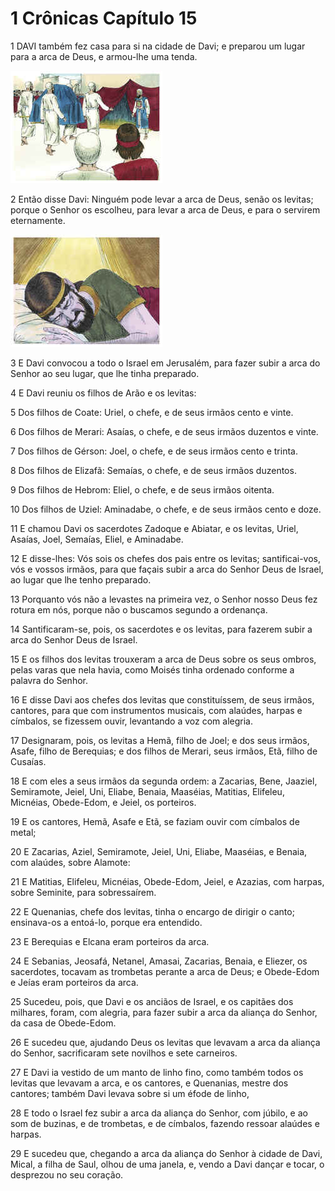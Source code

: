 # 1 Crônicas Capítulo 15

1	DAVI também fez casa para si na cidade de Davi; e preparou um lugar para a arca de Deus, e armou-lhe uma tenda.

![](.img/13_1Ch_15_01_RG.jpg)

2	Então disse Davi: Ninguém pode levar a arca de Deus, senão os levitas; porque o Senhor os escolheu, para levar a arca de Deus, e para o servirem eternamente.

![](.img/13_1Ch_15_02_RG.jpg)

3	E Davi convocou a todo o Israel em Jerusalém, para fazer subir a arca do Senhor ao seu lugar, que lhe tinha preparado.

4	E Davi reuniu os filhos de Arão e os levitas:

5	Dos filhos de Coate: Uriel, o chefe, e de seus irmãos cento e vinte.

6	Dos filhos de Merari: Asaías, o chefe, e de seus irmãos duzentos e vinte.

7	Dos filhos de Gérson: Joel, o chefe, e de seus irmãos cento e trinta.

8	Dos filhos de Elizafã: Semaías, o chefe, e de seus irmãos duzentos.

9	Dos filhos de Hebrom: Eliel, o chefe, e de seus irmãos oitenta.

10	Dos filhos de Uziel: Aminadabe, o chefe, e de seus irmãos cento e doze.

11	E chamou Davi os sacerdotes Zadoque e Abiatar, e os levitas, Uriel, Asaías, Joel, Semaías, Eliel, e Aminadabe.

12	E disse-lhes: Vós sois os chefes dos pais entre os levitas; santificai-vos, vós e vossos irmãos, para que façais subir a arca do Senhor Deus de Israel, ao lugar que lhe tenho preparado.

13	Porquanto vós não a levastes na primeira vez, o Senhor nosso Deus fez rotura em nós, porque não o buscamos segundo a ordenança.

14	Santificaram-se, pois, os sacerdotes e os levitas, para fazerem subir a arca do Senhor Deus de Israel.

15	E os filhos dos levitas trouxeram a arca de Deus sobre os seus ombros, pelas varas que nela havia, como Moisés tinha ordenado conforme a palavra do Senhor.

16	E disse Davi aos chefes dos levitas que constituíssem, de seus irmãos, cantores, para que com instrumentos musicais, com alaúdes, harpas e címbalos, se fizessem ouvir, levantando a voz com alegria.

17	Designaram, pois, os levitas a Hemã, filho de Joel; e dos seus irmãos, Asafe, filho de Berequias; e dos filhos de Merari, seus irmãos, Etã, filho de Cusaías.

18	E com eles a seus irmãos da segunda ordem: a Zacarias, Bene, Jaaziel, Semiramote, Jeiel, Uni, Eliabe, Benaia, Maaséias, Matitias, Elifeleu, Micnéias, Obede-Edom, e Jeiel, os porteiros.

19	E os cantores, Hemã, Asafe e Etã, se faziam ouvir com címbalos de metal;

20	E Zacarias, Aziel, Semiramote, Jeiel, Uni, Eliabe, Maaséias, e Benaia, com alaúdes, sobre Alamote:

21	E Matitias, Elifeleu, Micnéias, Obede-Edom, Jeiel, e Azazias, com harpas, sobre Seminite, para sobressaírem.

22	E Quenanias, chefe dos levitas, tinha o encargo de dirigir o canto; ensinava-os a entoá-lo, porque era entendido.

23	E Berequias e Elcana eram porteiros da arca.

24	E Sebanias, Jeosafá, Netanel, Amasai, Zacarias, Benaia, e Eliezer, os sacerdotes, tocavam as trombetas perante a arca de Deus; e Obede-Edom e Jeías eram porteiros da arca.

25	Sucedeu, pois, que Davi e os anciãos de Israel, e os capitães dos milhares, foram, com alegria, para fazer subir a arca da aliança do Senhor, da casa de Obede-Edom.

26	E sucedeu que, ajudando Deus os levitas que levavam a arca da aliança do Senhor, sacrificaram sete novilhos e sete carneiros.

27	E Davi ia vestido de um manto de linho fino, como também todos os levitas que levavam a arca, e os cantores, e Quenanias, mestre dos cantores; também Davi levava sobre si um éfode de linho,

28	E todo o Israel fez subir a arca da aliança do Senhor, com júbilo, e ao som de buzinas, e de trombetas, e de címbalos, fazendo ressoar alaúdes e harpas.

29	E sucedeu que, chegando a arca da aliança do Senhor à cidade de Davi, Mical, a filha de Saul, olhou de uma janela, e, vendo a Davi dançar e tocar, o desprezou no seu coração.

